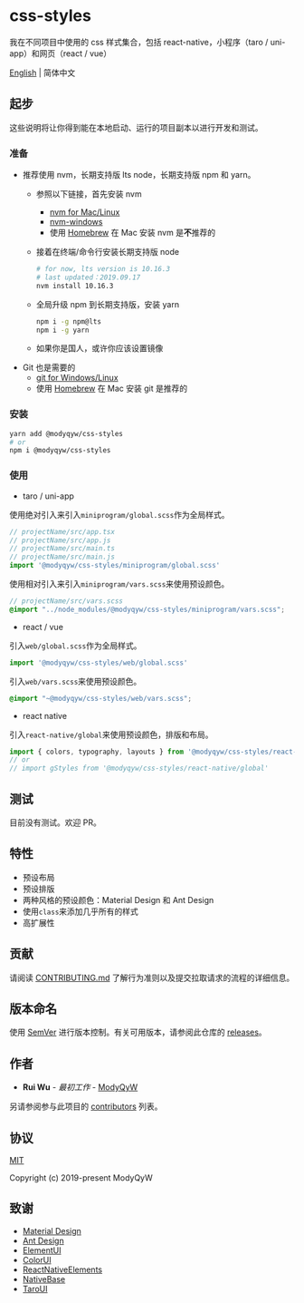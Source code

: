 # css-styles

我在不同项目中使用的 css 样式集合，包括 react-native，小程序（taro / uni-app）和网页（react / vue）

[English](README.md) | 简体中文

## 起步

这些说明将让你得到能在本地启动、运行的项目副本以进行开发和测试。

### 准备

- 推荐使用 nvm，长期支持版 lts node，长期支持版 npm 和 yarn。
  - 参照以下链接，首先安装 nvm
    - [nvm for Mac/Linux](https://github.com/nvm-sh/nvm)
    - [nvm-windows](https://github.com/coreybutler/nvm-windows)
    - 使用 [Homebrew](https://brew.sh/) 在 Mac 安装 nvm 是**不**推荐的
  - 接着在终端/命令行安装长期支持版 node

    ```sh
    # for now, lts version is 10.16.3
    # last updated：2019.09.17
    nvm install 10.16.3
    ```

  - 全局升级 npm 到长期支持版，安装 yarn

    ```sh
    npm i -g npm@lts
    npm i -g yarn
    ```

  - 如果你是国人，或许你应该设置镜像
- Git 也是需要的
  - [git for Windows/Linux](https://git-scm.com/downloads)
  - 使用 [Homebrew](https://brew.sh/) 在 Mac 安装 git 是推荐的

### 安装

```sh
yarn add @modyqyw/css-styles
# or
npm i @modyqyw/css-styles
```

### 使用

- taro / uni-app

使用绝对引入来引入`miniprogram/global.scss`作为全局样式。

```js
// projectName/src/app.tsx
// projectName/src/app.js
// projectName/src/main.ts
// projectName/src/main.js
import '@modyqyw/css-styles/miniprogram/global.scss'
```

使用相对引入来引入`miniprogram/vars.scss`来使用预设颜色。

```scss
// projectName/src/vars.scss
@import "../node_modules/@modyqyw/css-styles/miniprogram/vars.scss";
```

- react / vue

引入`web/global.scss`作为全局样式。

```js
import '@modyqyw/css-styles/web/global.scss'
```

引入`web/vars.scss`来使用预设颜色。

```scss
@import "~@modyqyw/css-styles/web/vars.scss";
```

- react native

引入`react-native/global`来使用预设颜色，排版和布局。

```js
import { colors, typography, layouts } from '@modyqyw/css-styles/react-native/global'
// or
// import gStyles from '@modyqyw/css-styles/react-native/global'
```

## 测试

目前没有测试。欢迎 PR。

## 特性

- 预设布局
- 预设排版
- 两种风格的预设颜色：Material Design 和 Ant Design
- 使用`class`来添加几乎所有的样式
- 高扩展性

## 贡献

请阅读 [CONTRIBUTING.md](./CONTRIBUTING.md) 了解行为准则以及提交拉取请求的流程的详细信息。

## 版本命名

使用 [SemVer](http://semver.org/) 进行版本控制。有关可用版本，请参阅此仓库的 [releases](https://github.com/ModyQyW/css-styles/releases)。

## 作者

- **Rui Wu** - *最初工作* - [ModyQyW](https://github.com/ModyQyW)

另请参阅参与此项目的 [contributors](https://github.com/ModyQyW/css-styles/contributors) 列表。

## 协议

[MIT](./LICENSE)

Copyright (c) 2019-present ModyQyW

## 致谢

- [Material Design](https://material.io/)
- [Ant Design](https://ant.design/)
- [ElementUI](https://element.eleme.io/)
- [ColorUI](https://www.color-ui.com/)
- [ReactNativeElements](https://react-native-training.github.io/react-native-elements/)
- [NativeBase](https://nativebase.io/)
- [TaroUI](https://taro-ui.aotu.io/#/)
